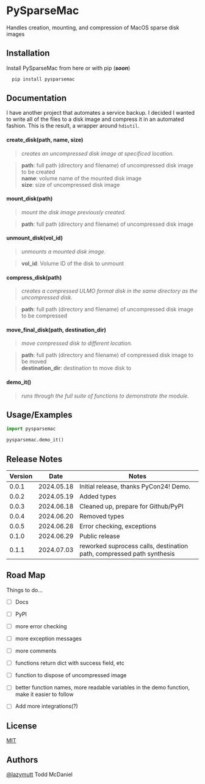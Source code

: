 
# PySparseMac

Handles creation, mounting, and compression of MacOS sparse disk images
## Installation

Install PySparseMac from here or with pip (***soon***)

```bash
  pip install pysparsemac
```


## Documentation

I have another project that automates a service backup. I decided I wanted to write all of the files to a disk image and compress it in an automated fashion. This is the result, a wrapper around `hdiutil`.

#### create_disk(path, name, size)
>*creates an uncompressed disk image at specificed location.*

>**path**: full path (directory and filename) of uncompressed disk image to be created  
>**name**: volume name of the mounted disk image  
>**size**: size of uncompressed disk image  

#### mount_disk(path)
>*mount the disk image previously created.*

>**path**: full path (directory and filename) of uncompressed disk image

#### unmount_disk(vol_id)
>*unmounts a mounted disk image.*

>**vol_id**: Volume ID of the disk to unmount

#### compress_disk(path)
>*creates a compressed ULMO format disk in the same directory as the uncompressed disk.*

>**path**: full path (directory and filename) of uncompressed disk image to be compressed

#### move_final_disk(path, destination_dir)
>*move compressed disk to different location.*

>**path**: full path (directory and filename) of compressed disk image to be moved  
>**destination_dir**: destination to move disk to  

#### demo_it()
>*runs through the full suite of functions to demonstrate the module.* 


## Usage/Examples

```python
import pysparsemac

pysparsemac.demo_it()
```


## Release Notes

Version | Date | Notes
------- | ---- | -----
0.0.1 | 2024.05.18 | Initial release, thanks PyCon24! Demo.
0.0.2 | 2024.05.19 | Added types
0.0.3 | 2024.06.18 | Cleaned up, prepare for Github/PyPI
0.0.4 | 2024.06.20 | Removed types
0.0.5 | 2024.06.28 | Error checking, exceptions
0.1.0 | 2024.06.29 | Public release
0.1.1 | 2024.07.03 | reworked suprocess calls, destination path, compressed path synthesis


## Road Map

Things to do...
- [ ]  Docs
- [ ]  PyPI
- [ ]  more error checking
- [ ]  more exception messages
- [ ]  more comments
- [ ]  functions return dict with success field, etc
- [ ]  function to dispose of uncompressed image
- [ ]  better function names, more readable variables in the demo function, make it easier to follow
- [ ]  Add more integrations(?)


## License

[MIT](https://choosealicense.com/licenses/mit/)


## Authors

[@lazymutt](https://www.github.com/lazymutt) Todd McDaniel
